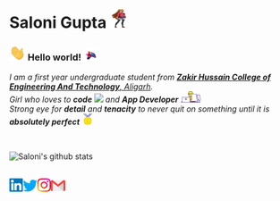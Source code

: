 # Saloni Gupta&nbsp;<img src="https://github.com/salonigupta1/salonigupta1/blob/master/Assets/girly.gif" width="30px" height="35px">

### <img src="https://github.com/salonigupta1/salonigupta1/blob/master/Assets/Hi.gif" width="29px"> Hello world!&nbsp;<img src="https://github.com/salonigupta1/salonigupta1/blob/master/Assets/bird.gif" width="24px">

<p>
  <em>
    I am a first year undergraduate student from <a href="https://amu.ac.in/"> <b>Zakir Hussain College of Engineering And Technology</b>, Aligarh</a>. <br>
    Girl who loves to <b>code</b> <img src="https://github.com/salonigupta1/salonigupta1/master/Assets/Developer.gif" width="30px"> and <b>App Developer</b>&nbsp;<img src="https://github.com/salonigupta1/salonigupta1/blob/master/Assets/designer.gif" width="36px"><br> Strong eye for <b>detail</b> and <b>tenacity</b> to never quit on something until it is <b>absolutely perfect</b>&nbsp;<img src="https://github.com/salonigupta1/salonigupta1/blob/master/Assets/Medal.gif" width="20px">
  </em>  
</p>


<br>


![Saloni's github stats](https://github-readme-stats.vercel.app/api?username=salonigupta1&show_icons=true&hide_border=true)

<br>

  <a href="https://www.linkedin.com/in/saloni-gupta-902642198/">
    <img align="left" alt="Saloni Gupta | Linkedin" width="24px" src="https://github.com/salonigupta1/salonigupta1/blob/master/Assets/Linkedin.svg" />
  </a>
  <a href="https://twitter.com/Salonix__">
    <img align="left" alt="Saloni Gupta | Twitter" width="26px" src="https://github.com/salonigupta1/salonigupta1/blob/master/Assets/Twitter.svg" />
  </a>
  <a href="https://www.instagram.com/theandroidgirl/">
    <img align="left" alt="Saloni Gupta | Instagram" width="24px" src="https://github.com/salonigupta1/salonigupta1/blob/master/Assets/Instagram.svg" />
  </a>
  <a href="mailto:saloniguptasg12@gmail.com">
    <img align="left" alt="Saloni Gupta | Gmail" width="26px" src="https://github.com/salonigupta1/salonigupta1/blob/master/Assets/Gmail.svg" />
  </a>


